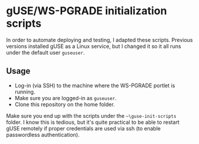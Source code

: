 # gUSE/WS-PGRADE initialization scripts
In order to automate deploying and testing, I adapted these scripts. Previous versions installed gUSE as a Linux service, but I changed it so it all runs under the default user `guseuser`.

## Usage
  - Log-in (via SSH) to the machine where the WS-PGRADE portlet is running.
  - Make sure you are logged-in as `guseuser`.
  - Clone this repository on the home folder.
  
Make sure you end up with the scripts under the `~\guse-init-scripts` folder. I know this is tedious, but it's quite practical to be able to restart gUSE remotely if proper credentials are used via ssh (to enable passwordless authentication).
